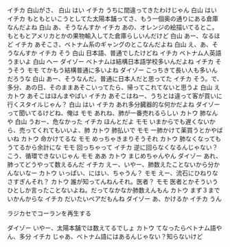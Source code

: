 イチカ 白山がさ、
白山 はい
イチカ うちに間違ってきたわけじゃん
白山 はい
イチカ もともといこうとしてた太陽本舗ってさ、もう一個奥の通りにある倉庫なんだよね
白山 あ、そうなんすか
イチカ あの、オレンジの絵描いてるとこ。もともとアメリカとかの果物輸入してた倉庫らしいんだけど
白山 あー、なるほど
イチカ あそこさ、ベトナム系のギャングのとこなんだよね
白山 え、あ、そうなんすか
イチカ そう
白山 日本語、普通でしたけどね
イチカ ベトナム人英語うまいよ
白山 へー
ダイゾー ベトナムは結構日本語学校多いんだよね
イチカ そうそう
モモ てかもう結構普通に多いよね
ダイゾー こっちきて長い人も多いんだろうな
白山 あー、そうなんだ。普通に日本人だと思ってた
イチカ そう。で、多分、あの日、そのままあそこいってたら、帰ってこれてないと思うよ
白山 え
カトウ あそこはほんまやばい
イチカ あそこはねー、うちとは違って客が買いに行くスタイルじゃん？
白山 はい
イチカ あれ多分臓器的な何かだよね
ダイゾー って聞いてるけどね、俺は
モモ あれね、肺が一番売れるらしい
カトウ 肺なんや
白山 うおー、危なかった
イチカ ほんとだよ
モモ いまからでも遅くないから、売ってくれてもいいよ、肺
カトウ 肺払いで
モモ 一肺かけて薬買うとかやばいね
カトウ 命かけてるな
モモ めっちゃきまりそうそれ
カトウ 肺なくなってもうてるから余計にな
モモ 回っちゃって
イチカ 逆に回らなくなるんじゃない？こう、循環できないじゃん
モモ ああ
カトウ まじめちゃんやん
ダイゾー あれ、肺ってどうやって数えるんだ
イチカ えー、いやー、肺数えたことないから分かんないなー
カトウ いっぱい、にはい、ちゃうん？
モモ えー、流石にひねりなさすぎんそれ？
カトウ 誰が知ってんねんそれ。医者？
モモ 医者とかそういうひとしか言ったことないよね。だってなかなか肺数えんもん
カトウ まず３までいかんからな
イチカ だいたいペアだもんね
ダイゾー あ、かけるか
イチカ うん

ラジカセでコーランを再生する

ダイゾー いやー、太陽本舗では数えてるでしょ
カトウ てなったらベトナム語やん、多分
イチカ じゃあ、ベトナム語にはあるんじゃない？知らないけど
